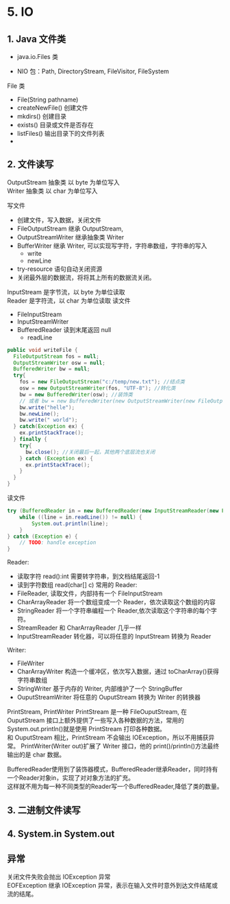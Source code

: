 # 5. IO

## 1. Java 文件类

- java.io.Files 类

- NIO 包：Path, DirectoryStream, FileVisitor, FileSystem

File 类

- File(String pathname)
- createNewFile() 创建文件
- mkdirs() 创建目录
- exists() 目录或文件是否存在
- listFiles() 输出目录下的文件列表
-

## 2. 文件读写

OutputStream 抽象类 以 byte 为单位写入  
Writer 抽象类 以 char 为单位写入

写文件

- 创建文件，写入数据，关闭文件
- FileOutputStream 继承 OutputStream,
- OutputStreamWriter 继承抽象类 Writer
- BufferWriter 继承 Writer, 可以实现写字符，字符串数组，字符串的写入
  - write
  - newLine
- try-resource 语句自动关闭资源
- 关闭最外层的数据流，将将其上所有的数据流关闭。

InputStream 是字节流，以 byte 为单位读取  
Reader 是字符流，以 char 为单位读取
读文件

- FileInputStream
- InputStreamWriter
- BufferedReader 读到末尾返回 null
  - readLine

```java
public void writeFile {
  FileOutputStream fos = null;
  OutputStreamWriter osw = null;
  BufferedWriter bw = null;
  try{
    fos = new FileOutputStream("c:/temp/new.txt"); //结点类
    osw = new OutputStreamWriter(fos, "UTF-8"); //转化类
    bw = new BufferedWriter(osw); //装饰类
    // 或者 bw = new BufferedWriter(new OutputStreamWriter(new FileOutputStream("c:/new.txt)));
    bw.write("helle");
    bw.newLine();
    bw.write(" world");
  } catch(Exception ex) {
    ex.printStackTrace();
  } finally {
    try{
      bw.close(); //关闭最后一起，其他两个底层流也关闭
    } catch (Exception ex) {
      ex.printStackTrace();
    }
  }
}
```

读文件

```java
try (BufferedReader in = new BufferedReader(new InputStreamReader(new FileInputStream("pom.xml")))) {
    while ((line = in.readLine()) != null) {
        System.out.println(line);
    }
} catch (Exception e) {
    // TODO: handle exception
}
```

Reader:

- 读取字符 read():int 需要转字符串，到文档结尾返回-1
- 读到字符数组 read(char[] c)
  常用的 Reader:
- FileReader, 读取文件，内部持有一个 FileInputStream
- CharArrayReader 将一个数组变成一个 Reader，依次读取这个数组的内容
- StringReader 将一个字符串编程一个 Reader,依次读取这个字符串的每个字符。
- StreamReader 和 CharArrayReader 几乎一样
- InputStreamReader 转化器，可以将任意的 InputStream 转换为 Reader

Writer:

- FileWriter
- CharArrayWriter 构造一个缓冲区，依次写入数据，通过 toCharArray()获得字符串数组
- StringWriter 基于内存的 Writer, 内部维护了一个 StringBuffer
- OuputStreamWriter 将任意的 OuputStream 转换为 Writer 的转换器

PrintStream, PrintWriter
PrintStream 是一种 FileOuputStream, 在 OuputStream 接口上额外提供了一些写入各种数据的方法，常用的 System.out.println()就是使用 PrintStream 打印各种数据。  
和 OuputStream 相比，PrintStream 不会输出 IOException，所以不用捕获异常。
PrintWriter(Writer out)扩展了 Writer 接口，他的 print()/println()方法最终输出的是 char 数据。

BufferedReader使用到了装饰器模式，BufferedReader继承Reader，同时持有一个Reader对象in，实现了对对象方法的扩充。  
这样就不用为每一种不同类型的Reader写一个BufferedReader,降低了类的数量。

## 3. 二进制文件读写

## 4. System.in System.out

## 异常

关闭文件失败会抛出 IOException 异常  
EOFException 继承 IOException 异常，表示在输入文件时意外到达文件结尾或流的结尾。
